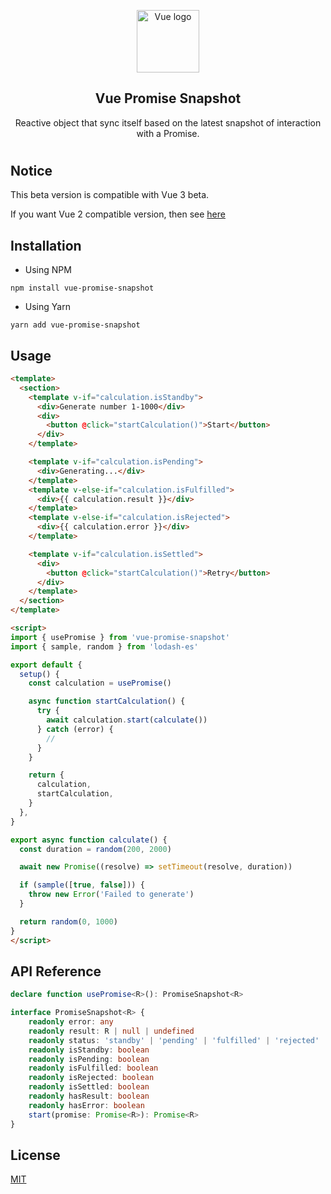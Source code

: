 <p align="center"><img width="100" height="100" src="https://vuejs.org/images/logo.png" alt="Vue logo"></p>

<h2 align="center">Vue Promise Snapshot</h2>

<p align="center">
  Reactive object that sync itself based on the latest snapshot of interaction with a Promise.
</p>

#

## Notice
This beta version is compatible with Vue 3 beta.

If you want Vue 2 compatible version, then see [here](https://github.com/c5n8/vue-promise-snapshot#readme)

## Installation

- Using NPM
```
npm install vue-promise-snapshot
```

- Using Yarn
```
yarn add vue-promise-snapshot
```

## Usage

```html
<template>
  <section>
    <template v-if="calculation.isStandby">
      <div>Generate number 1-1000</div>
      <div>
        <button @click="startCalculation()">Start</button>
      </div>
    </template>

    <template v-if="calculation.isPending">
      <div>Generating...</div>
    </template>
    <template v-else-if="calculation.isFulfilled">
      <div>{{ calculation.result }}</div>
    </template>
    <template v-else-if="calculation.isRejected">
      <div>{{ calculation.error }}</div>
    </template>

    <template v-if="calculation.isSettled">
      <div>
        <button @click="startCalculation()">Retry</button>
      </div>
    </template>
  </section>
</template>

<script>
import { usePromise } from 'vue-promise-snapshot'
import { sample, random } from 'lodash-es'

export default {
  setup() {
    const calculation = usePromise()

    async function startCalculation() {
      try {
        await calculation.start(calculate())
      } catch (error) {
        //
      }
    }

    return {
      calculation,
      startCalculation,
    }
  },
}

export async function calculate() {
  const duration = random(200, 2000)

  await new Promise((resolve) => setTimeout(resolve, duration))

  if (sample([true, false])) {
    throw new Error('Failed to generate')
  }

  return random(0, 1000)
}
</script>
```

## API Reference

```ts
declare function usePromise<R>(): PromiseSnapshot<R>

interface PromiseSnapshot<R> {
    readonly error: any
    readonly result: R | null | undefined
    readonly status: 'standby' | 'pending' | 'fulfilled' | 'rejected'
    readonly isStandby: boolean
    readonly isPending: boolean
    readonly isFulfilled: boolean
    readonly isRejected: boolean
    readonly isSettled: boolean
    readonly hasResult: boolean
    readonly hasError: boolean
    start(promise: Promise<R>): Promise<R>
}
```

## License

[MIT](http://opensource.org/licenses/MIT)
